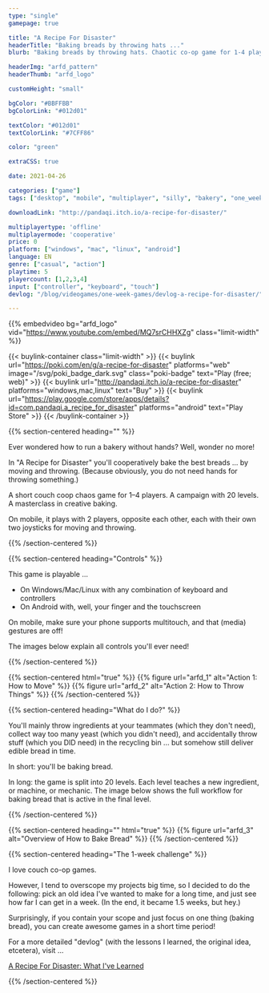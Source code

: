 ```yaml
---
type: "single"
gamepage: true

title: "A Recipe For Disaster"
headerTitle: "Baking breads by throwing hats ..."
blurb: "Baking breads by throwing hats. Chaotic co-op game for 1-4 players trying to run a bakery."

headerImg: "arfd_pattern"
headerThumb: "arfd_logo"

customHeight: "small"

bgColor: "#BBFFBB"
bgColorLink: "#012d01"

textColor: "#012d01"
textColorLink: "#7CFF86"

color: "green"

extraCSS: true

date: 2021-04-26

categories: ["game"]
tags: ["desktop", "mobile", "multiplayer", "silly", "bakery", "one_week_game"]

downloadLink: "http://pandaqi.itch.io/a-recipe-for-disaster/"

multiplayertype: 'offline'
multiplayermode: 'cooperative'
price: 0
platform: ["windows", "mac", "linux", "android"]
language: EN
genre: ["casual", "action"]
playtime: 5
playercount: [1,2,3,4]
input: ["controller", "keyboard", "touch"]
devlog: "/blog/videogames/one-week-games/devlog-a-recipe-for-disaster/"

---
```


{{% embedvideo bg="arfd_logo" vid="https://www.youtube.com/embed/MQ7srCHHXZg" class="limit-width" %}}

{{< buylink-container class="limit-width" >}}
{{< buylink url="https://poki.com/en/g/a-recipe-for-disaster" platforms="web" image="/svg/poki_badge_dark.svg" class="poki-badge" text="Play (free; web)" >}}
{{< buylink url="http://pandaqi.itch.io/a-recipe-for-disaster" platforms="windows,mac,linux" text="Buy" >}}
{{< buylink url="https://play.google.com/store/apps/details?id=com.pandaqi.a_recipe_for_disaster" platforms="android" text="Play Store" >}}
{{< /buylink-container >}}

{{% section-centered heading="" %}}

Ever wondered how to run a bakery without hands? Well, wonder no more!

In "A Recipe for Disaster" you'll cooperatively bake the best breads ... by moving and throwing. (Because obviously, you do not need hands for throwing something.)

A short couch coop chaos game for 1&ndash;4 players. A campaign with 20 levels. A masterclass in creative baking.

On mobile, it plays with 2 players, opposite each other, each with their own two joysticks for moving and throwing.

{{% /section-centered %}}

{{% section-centered heading="Controls" %}}

This game is playable ... 
- On Windows/Mac/Linux with any combination of keyboard and controllers
- On Android with, well, your finger and the touchscreen

On mobile, make sure your phone supports multitouch, and that (media) gestures are off!

The images below explain all controls you'll ever need!

{{% /section-centered %}}

{{% section-centered html="true" %}}
{{% figure url="arfd_1" alt="Action 1: How to Move" %}}
{{% figure url="arfd_2" alt="Action 2: How to Throw Things" %}}
{{% /section-centered %}}

{{% section-centered heading="What do I do?" %}}

You'll mainly throw ingredients at your teammates (which they don't need), collect way too many yeast (which you didn't need), and accidentally throw stuff (which you DID need) in the recycling bin ... but somehow still deliver edible bread in time.

In short: you'll be baking bread.

In long: the game is split into 20 levels. Each level teaches a new ingredient, or machine, or mechanic. The image below shows the full workflow for baking bread that is active in the final level.

{{% /section-centered %}}

{{% section-centered heading="" html="true" %}}
{{% figure url="arfd_3" alt="Overview of How to Bake Bread" %}}
{{% /section-centered %}}

{{% section-centered heading="The 1-week challenge" %}}

I love couch co-op games.

However, I tend to overscope my projects big time, so I decided to do the following: pick an old idea I've wanted to make for a long time, and just see how far I can get in a week. (In the end, it became 1.5 weeks, but hey.)

Surprisingly, if you contain your scope and just focus on one thing (baking bread), you can create awesome games in a short time period!

For a more detailed "devlog" (with the lessons I learned, the original idea, etcetera), visit ...

[A Recipe For Disaster: What I've Learned](/blog/videogames/one-week-games/devlog-a-recipe-for-disaster)

{{% /section-centered %}}